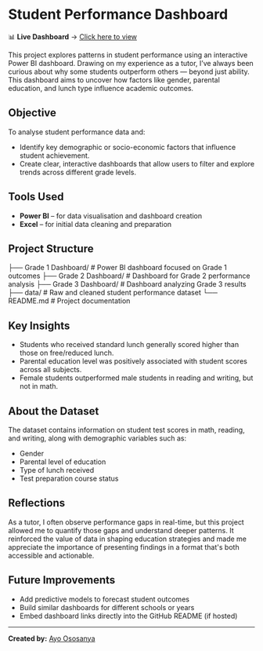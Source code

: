 # Student Performance Dashboard

📊 **Live Dashboard** → [Click here to view](https://app.powerbi.com/groups/me/reports/bb64870e-792b-46d8-90f6-8708b81e95eb?ctid=10beae7a-0de7-44b4-96cf-75eb43c9f291&pbi_source=linkShare)


This project explores patterns in student performance using an interactive Power BI dashboard. Drawing on my experience as a tutor, I’ve always been curious about why some students outperform others — beyond just ability. This dashboard aims to uncover how factors like gender, parental education, and lunch type influence academic outcomes.

##  Objective

To analyse student performance data and:
- Identify key demographic or socio-economic factors that influence student achievement.
- Create clear, interactive dashboards that allow users to filter and explore trends across different grade levels.

##  Tools Used
- **Power BI** – for data visualisation and dashboard creation
- **Excel** – for initial data cleaning and preparation

##  Project Structure
├── Grade 1 Dashboard/ # Power BI dashboard focused on Grade 1 outcomes
├── Grade 2 Dashboard/ # Dashboard for Grade 2 performance analysis
├── Grade 3 Dashboard/ # Dashboard analyzing Grade 3 results
├── data/ # Raw and cleaned student performance dataset
└── README.md # Project documentation

##  Key Insights

- Students who received standard lunch generally scored higher than those on free/reduced lunch.
- Parental education level was positively associated with student scores across all subjects.
- Female students outperformed male students in reading and writing, but not in math.

##  About the Dataset

The dataset contains information on student test scores in math, reading, and writing, along with demographic variables such as:
- Gender
- Parental level of education
- Type of lunch received
- Test preparation course status

##  Reflections

As a tutor, I often observe performance gaps in real-time, but this project allowed me to quantify those gaps and understand deeper patterns. It reinforced the value of data in shaping education strategies and made me appreciate the importance of presenting findings in a format that's both accessible and actionable.

##  Future Improvements

- Add predictive models to forecast student outcomes
- Build similar dashboards for different schools or years
- Embed dashboard links directly into the GitHub README (if hosted)

---

**Created by:** [Ayo Ososanya](https://github.com/ayoososanya)  


